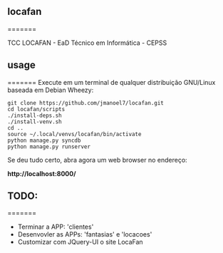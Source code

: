 ## locafan
=======

TCC LOCAFAN - EaD Técnico em Informática - CEPSS

## usage
=======
Execute em um terminal de qualquer distribuição GNU/Linux baseada em Debian Wheezy:

    git clone https://github.com/jmanoel7/locafan.git
    cd locafan/scripts
    ./install-deps.sh
    ./install-venv.sh
    cd ..
    source ~/.local/venvs/locafan/bin/activate
    python manage.py syncdb
    python manage.py runserver

Se deu tudo certo, abra agora um web browser no endereço:

**http://localhost:8000/**

## TODO:
=======
* Terminar a APP: 'clientes'
* Desenvovler as APPs: 'fantasias' e 'locacoes'
* Customizar com JQuery-UI o site LocaFan
